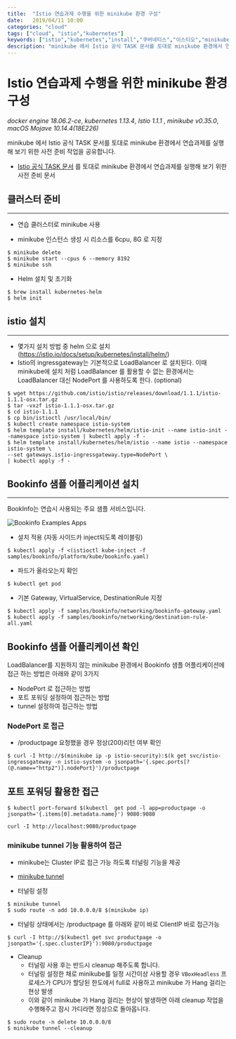 ```yaml
---
title:  "Istio 연습과제 수행을 위한 minikube 환경 구성"
date:   2019/04/11 10:00
categories: "cloud"
tags: ["cloud", "istio","kubernetes"]
keywords: ["istio","kubernetes","install","쿠버네티스","이스티오","minikube"]
description: "minikube 에서 Istio 공식 TASK 문서를 토대로 minikube 환경에서 연습과제를 실행해 보기 위한 사전 준비 작업을 공유합니다."
---
```


# Istio 연습과제 수행을 위한 minikube 환경 구성
*docker engine 18.06.2-ce*, *kubernetes 1.13.4*, *Istio 1.1.1* , *minikube v0.35.0*, *macOS Mojave 10.14.4(18E226)*

minikube 에서 Istio 공식 TASK 문서를 토대로 minikube 환경에서 연습과제를 실행해 보기 위한 사전 준비 작업을 공유합니다.

* [Istio 공식 TASK 문서](https://istio.io/docs/tasks//) 를 토대로 minikube 환경에서 연습과제를 실행해 보기 위한 사전 준비 문서
 

## 클러스터 준비
***

* 연습 클러스터로 minikube 사용 

* minikube 인스턴스 생성 시 리소스를 6cpu, 8G 로 지정

~~~
$ minikube delete
$ minikube start --cpus 6 --memory 8192
$ minikube ssh
~~~


* Helm 설치 및 초기화

~~~
$ brew install kubernetes-helm
$ helm init
~~~

## istio 설치
***

* 몇가지 설치 방법 중 helm 으로 설치 (https://istio.io/docs/setup/kubernetes/install/helm/)
* Istio의 ingressgateway는 기본적으로  LoadBalancer 로 설치된다. 이때 minikube에 설치 처럼 LoadBalancer 를 활용할 수 없는 환경에서는 LoadBalancer 대신 NodePort 를 사용하도록 한다. (optional)

~~~
$ wget https://github.com/istio/istio/releases/download/1.1.1/istio-1.1.1-osx.tar.gz
$ tar -vxzf istio-1.1.1-osx.tar.gz
$ cd istio-1.1.1
$ cp bin/istioctl /usr/local/bin/
$ kubectl create namespace istio-system
$ helm template install/kubernetes/helm/istio-init --name istio-init --namespace istio-system | kubectl apply -f -
$ helm template install/kubernetes/helm/istio --name istio --namespace istio-system \
--set gateways.istio-ingressgateway.type=NodePort \
| kubectl apply -f -
~~~

## Bookinfo 샘플 어플리케이션 설치
***
BookInfo는 연습시 사용되는 주요 샘플 서비스입니다.


![Bookinfo Examples Apps](https://istio.io/docs/examples/bookinfo/noistio.svg)


* 설치 적용 (자동 사이드카 inject되도록 레이블링)

~~~
$ kubectl apply -f <(istioctl kube-inject -f samples/bookinfo/platform/kube/bookinfo.yaml)
~~~


* 파드가 올라오는지 확인

~~~
$ kubectl get pod
~~~

* 기본 Gateway, VirtualService, DestinationRule 지정

~~~
$ kubectl apply -f samples/bookinfo/networking/bookinfo-gateway.yaml
$ kubectl apply -f samples/bookinfo/networking/destination-rule-all.yaml
~~~


## Bookinfo 샘플 어플리케이션 확인
LoadBalancer를 지원하지 않는 minikube 환경에서 Bookinfo 샘플 어플리케이션에 접근 하는 방법은 아래와 같이 3가지 

* NodePort 로 접근하는 방법
* 포트 포워딩 설정하여 접근하는 방법
* tunnel 설정하여 접근하는 방법

### NodePort 로 접근 

* /productpage 요청했을 경우 정상(200)리턴 여부 확인

~~~
$ curl -I http://$(minikube ip -p istio-security):$(k get svc/istio-ingressgateway -n istio-system -o jsonpath='{.spec.ports[?(@.name=="http2")].nodePort}')/productpage
~~~

## 포트 포워딩 활용한 접근

~~~
$ kubectl port-forward $(kubectl  get pod -l app=productpage -o jsonpath='{.items[0].metadata.name}') 9080:9080
~~~

~~~
curl -I http://localhost:9080/productpage
~~~


### minikube tunnel 기능 활용하여 접근

* minikube는 Cluster IP로 접근 가능 하도록 터널링 기능을 제공
* [minikube tunnel](https://github.com/kubernetes/minikube/blob/master/docs/tunnel.md)

* 터널링 설정

~~~
$ minikube tunnel
$ sudo route -n add 10.0.0.0/8 $(minikube ip)
~~~

* 터널링 상태에서는 /productpage 를 아래와 같이 바로 ClientIP 바로 접근가능

~~~
$ curl -I http://$(kubectl get svc productpage -o jsonpath='{.spec.clusterIP}'):9080/productpage
~~~


* Cleanup
  * 터널링 사용 후는 반드시 cleanup 해주도록 합니다.
  * 터널링 설정한 채로 minikube를 일정 시간이상  사용할 경우 `VBoxHeadless` 프로세스가 CPU가 할당된 한도에서 full로 사용하고 minikube 가 Hang 걸리는 현상 발생
  * 이와 같이 minikube 가 Hang 걸리는 현상이 발생하면  아래 cleanup 작업을 수행해주고 잠시 가디라면 정상으로 돌아옵니다.

~~~
$ sudo route -n delete 10.0.0.0/8
$ minikube tunnel --cleanup
~~~

